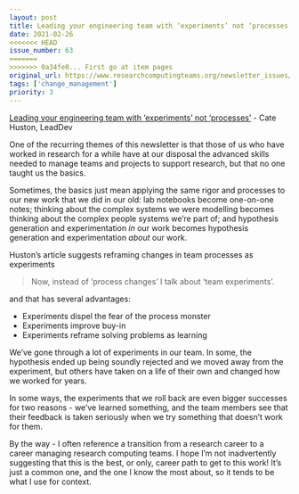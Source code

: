 ```yaml
---
layout: post
title: Leading your engineering team with ‘experiments’ not ‘processes’ - Cate Huston, LeadDev
date: 2021-02-26
<<<<<<< HEAD
issue_number: 63
=======
>>>>>>> 0a34fe0... First go at item pages
original_url: https://www.researchcomputingteams.org/newsletter_issues/0063
tags: ['change_management']
priority: 3
---
```


<!-- markdownlint-disable MD033 -->
<!-- markdownlint-disable MD041 -->
<!-- markdownlint-disable MD049 -->

[Leading your engineering team with ‘experiments’ not ‘processes’](https://leaddev.com/agile-other-ways-working/leading-your-engineering-team-experiments-not-processes) - Cate Huston, LeadDev

One of the recurring themes of this newsletter is that those of us who have worked in research for a while have at our disposal the advanced skills needed to manage teams and projects to support research, but that no one taught us the basics.

Sometimes, the basics just mean applying the same rigor and processes to our new work that we did in our old: lab notebooks become one-on-one notes; thinking about the complex systems we were modelling becomes thinking about the complex people systems we’re part of; and hypothesis generation and experimentation *in* our work becomes hypothesis generation and experimentation *about* our work.

Huston’s article suggests reframing changes in team processes as experiments

> Now, instead of ‘process changes’ I talk about ‘team experiments’.

and that has several advantages:

- Experiments dispel the fear of the process monster
- Experiments improve buy-in
- Experiments reframe solving problems as learning

We’ve gone through a lot of experiments in our team.  In some, the hypothesis ended up being soundly rejected and we moved away from the experiment, but others have taken on a life of their own and changed how we worked for years.

In some ways, the experiments that we roll back are even bigger successes for two reasons - we’ve learned something, and the team members see that their feedback is taken seriously when we try something that doesn’t work for them.

By the way - I often reference a transition from a research career to a career managing research computing teams.  I hope I’m not inadvertently suggesting that this is the best, or only, career path to get to this work!  It’s just a common one, and the one I know the most about, so it tends to be what I use for context.

